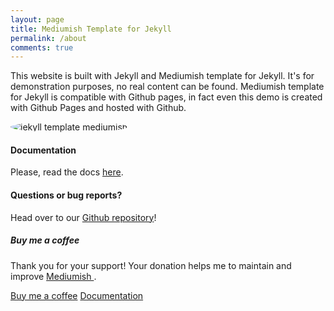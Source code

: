 ```yaml
---
layout: page
title: Mediumish Template for Jekyll
permalink: /about
comments: true
---
```


<div class="row justify-content-between">
  <div class="col-md-8 pr-5">
    <p>This website is built with Jekyll and Mediumish template for Jekyll. It's for demonstration purposes, no real content can be found. Mediumish template for Jekyll is compatible with Github pages, in fact even this demo is created with Github Pages and hosted with Github.</p>

  <p class="mb-5"><img class="shadow-lg" src="{{site.baseurl}}/assets/images/Sara Stegman.png" alt="jekyll template mediumish" style="border-radius: 50%;" /></p>

  <h4>Documentation</h4>
  <p>Please, read the docs <a href="https://bootstrapstarter.com/bootstrap-templates/template-mediumish-bootstrap-jekyll/">here</a>.</p>

  <h4>Questions or bug reports?</h4>
  
  <p>Head over to our <a href="https://github.com/wowthemesnet/mediumish-theme-jekyll">Github repository</a>!</p>
  </div>

  <div class="col-md-4">
    <div class="sticky-top sticky-top-80">
      <h5>Buy me a coffee</h5>
      <p>Thank you for your support! Your donation helps me to maintain and improve <a target="_blank" href="https://github.com/wowthemesnet/mediumish-theme-jekyll">Mediumish <i class="fab fa-github"></i></a>.</p>
      <a target="_blank" href="https://www.wowthemes.net/donate/" class="btn btn-danger">Buy me a coffee</a> 
      <a target="_blank" href="https://bootstrapstarter.com/bootstrap-templates/template-mediumish-bootstrap-jekyll/" class="btn btn-warning">Documentation</a>
    </div>
  </div>
</div>
